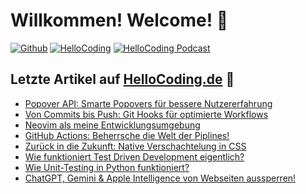 # Willkommen! Welcome! 👋

[![Github](https://img.shields.io/github/followers/fschuermeyer?label=Github%20Followers&style=for-the-badge)](https://github.com/fschuermeyer/)
[![HelloCoding](https://img.shields.io/endpoint?style=for-the-badge&url=https%3A%2F%2Fhellocoding.de%2Fapi%2Fbadge%2Ffelix-schuermeyer)](https://hellocoding.de/autor/felix-schuermeyer/)
[![HelloCoding Podcast](https://img.shields.io/endpoint?style=for-the-badge&url=https%3A%2F%2Fhellocoding.de%2Fapi%2Fbadge%2Ffelix-schuermeyer%2Fpodcast)](https://hellocoding.de/podcast/)

## Letzte Artikel auf [HelloCoding.de](https://hellocoding.de/) 🧠

- [Popover API: Smarte Popovers für bessere Nutzererfahrung](https://hellocoding.de/blog/coding-language/html/popover-api-attribute)
- [Von Commits bis Push: Git Hooks für optimierte Workflows](https://hellocoding.de/blog/tools/git/git-hooks-workflow)
- [Neovim als meine Entwicklungsumgebung](https://hellocoding.de/blog/tools/development/neovim-als-entwicklungsumgebung)
- [GitHub Actions: Beherrsche die Welt der Piplines!](https://hellocoding.de/blog/tools/git/github-actions-verwenden)
- [Zurück in die Zukunft: Native Verschachtelung in CSS](https://hellocoding.de/blog/coding-language/css/verschachtelung-in-css)
- [Wie funktioniert Test Driven Development eigentlich?](https://hellocoding.de/blog/coding-language/allgemein/test-driven-development)
- [Wie Unit-Testing in Python funktioniert?](https://hellocoding.de/blog/coding-language/python/unit-tests)
- [ChatGPT, Gemini & Apple Intelligence von Webseiten aussperren!](https://hellocoding.de/blog/seo/ki-ausschliessen-von-webseite)
